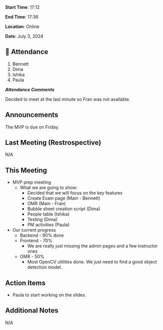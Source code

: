 **Start Time**: 17:12

**End Time**: 17:36

**Location**: Online

**Date**: July 3, 2024

## 👋 Attendance

1. Bennett
2. Dima
3. Ishika
4. Paula

***Attendance Comments***

Decided to meet at the last minute so Fran was not available.

## Announcements

The MVP is due on Friday.

## Last Meeting (Restrospective)

N/A

## This Meeting  

- MVP prep meeting
  - What we are going to show:
    - Decided that we will focus on the key features
    - Create Exam page (Main - Bennett)
    - OMR (Main - Fran)
    - Bubble sheet creation script (Dima)
    - People table (Ishika)
    - Testing (Dima)
    - PM activities (Paula)
- Our current progress
  - Backend - 90% done
  - Frontend - 70%
    - We are really just missing the admin pages and a few instructor ones
  - OMR - 50%
    - Most OpenCV utilities done. We just need to find a good object detection model.

## Action Items

- Paula to start working on the slides.

## Additional Notes

N/A
